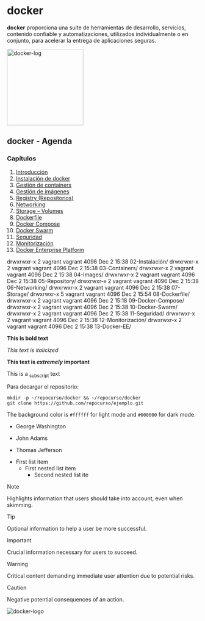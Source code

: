 # docker

**docker** proporciona una suite de herramientas de desarrollo, servicios, contenido confiable y automatizaciones, utilizados individualmente o en conjunto, para acelerar la entrega de aplicaciones seguras.

<img src="https://github.com/repocurso/ejemplo/assets/152635234/839ae1f7-ced9-48d2-a85d-a6db72631511" alt="docker-log" width="200">

## docker - Agenda
### Capítulos

1. [Introducción](./01-Introducción)
1. [Instalación de docker](./02-Instalación)
1. [Gestión de containers](./03-Containers)
1. [Gestión de imágenes](./04-Images)
1. [Registry (Repositorios)](./05-Repository)
1. [Networking](./06-Networking)
1. [Storage – Volumes](./07-Storage)
1. [Dockerfile](./08-Dockerfile)
1. [Docker Compose](./09-Docker-Compose)
1. [Docker Swarm](./10-Docker-Swarm)
1. [Seguridad](./11-Seguridad)
1. [Monitorización](./12-Monitorización)
1. [Docker Enterprise Platform](./13-Docker-EE)


drwxrwxr-x  2 vagrant vagrant 4096 Dec  2 15:38 02-Instalación/
drwxrwxr-x  2 vagrant vagrant 4096 Dec  2 15:38 03-Containers/
drwxrwxr-x  2 vagrant vagrant 4096 Dec  2 15:38 04-Images/
drwxrwxr-x  2 vagrant vagrant 4096 Dec  2 15:38 05-Repository/
drwxrwxr-x  2 vagrant vagrant 4096 Dec  2 15:38 06-Networking/
drwxrwxr-x  2 vagrant vagrant 4096 Dec  2 15:38 07-Storage/
drwxrwxr-x  5 vagrant vagrant 4096 Dec  2 15:54 08-Dockerfile/
drwxrwxr-x  2 vagrant vagrant 4096 Dec  2 15:18 09-Docker-Compose/
drwxrwxr-x  2 vagrant vagrant 4096 Dec  2 15:38 10-Docker-Swarm/
drwxrwxr-x  2 vagrant vagrant 4096 Dec  2 15:38 11-Seguridad/
drwxrwxr-x  2 vagrant vagrant 4096 Dec  2 15:38 12-Monitorización/
drwxrwxr-x  2 vagrant vagrant 4096 Dec  2 15:38 13-Docker-EE/

**This is bold text**

_This text is italicized_

**This text is _extremely_ important**

This is a <sub>subscript</sub> text

Para decargar el repositorio:
```
mkdir -p ~/repocurso/docker && ~/repocurso/docker
git clone https://github.com/repocurso/ejemplo.git
```

The background color is `#ffffff` for light mode and `#000000` for dark mode.

- George Washington
* John Adams
+ Thomas Jefferson

- First list item
  - First nested list item
    - Second nested list ite



> [!NOTE]
> Highlights information that users should take into account, even when skimming.

> [!TIP]
> Optional information to help a user be more successful.

> [!IMPORTANT]
> Crucial information necessary for users to succeed.

> [!WARNING]
> Critical content demanding immediate user attention due to potential risks.

> [!CAUTION]
> Negative potential consequences of an action.

![docker-logo](https://github.com/repocurso/ejemplo/assets/152635234/839ae1f7-ced9-48d2-a85d-a6db72631511)

